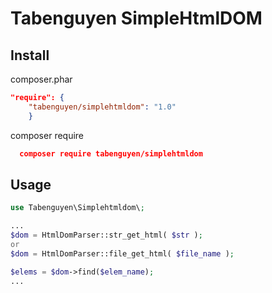 # Tabenguyen SimpleHtmlDOM
Install
-------

 composer.phar
```json
"require": {
    "tabenguyen/simplehtmldom": "1.0"
    }
```
 composer require
```json
  composer require tabenguyen/simplehtmldom
```

Usage
-----

```php
use Tabenguyen\Simplehtmldom\;

...
$dom = HtmlDomParser::str_get_html( $str );
or 
$dom = HtmlDomParser::file_get_html( $file_name );

$elems = $dom->find($elem_name);
...

```
